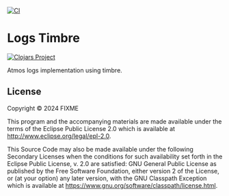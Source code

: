 [![CI](https://github.com/AtmosSystem/Logs/actions/workflows/release.yml/badge.svg)](https://github.com/AtmosSystem/Logs-Timbre/actions/workflows/release.yml)

# Logs Timbre

[![Clojars Project](https://img.shields.io/clojars/v/org.clojars.atmos-system/atmos-logs-timbre.svg)](https://clojars.org/org.clojars.atmos-system/atmos-logs-timbre)

Atmos logs implementation using timbre.

## License

Copyright © 2024 FIXME

This program and the accompanying materials are made available under the
terms of the Eclipse Public License 2.0 which is available at
http://www.eclipse.org/legal/epl-2.0.

This Source Code may also be made available under the following Secondary
Licenses when the conditions for such availability set forth in the Eclipse
Public License, v. 2.0 are satisfied: GNU General Public License as published by
the Free Software Foundation, either version 2 of the License, or (at your
option) any later version, with the GNU Classpath Exception which is available
at https://www.gnu.org/software/classpath/license.html.

